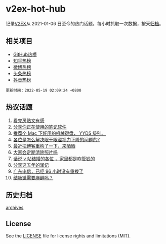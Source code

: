 # v2ex-hot-hub

 记录[V2EX](https://www.v2ex.com/)从 2021-01-06 日至今的热门话题。每小时抓取一次数据，按天[归档](archives)。
 
 ## 相关项目

- [GitHub热榜](https://github.com/snaildev/github-hot-hub)
- [知乎热榜](https://github.com/snaildev/zhihu-hot-hub)
- [微博热榜](https://github.com/snaildev/weibo-hot-hub)
- [头条热榜](https://github.com/snaildev/toutiao-hot-hub)
- [抖音热榜](https://github.com/snaildev/douyin-hot-hub)


 `更新时间：2022-05-19 02:09:24 +0800`

## 热议话题

1. [看完房贴文有感](https://www.v2ex.com/t/853624)
1. [分享你正在使用的笔记软件](https://www.v2ex.com/t/853646)
1. [推荐个 Mac 下好用的机械键盘， YYDS 级别。](https://www.v2ex.com/t/853651)
1. [各位是怎么解决眼干眼涩视力下降的问题的?](https://www.v2ex.com/t/853605)
1. [最近把博客重构了一下，来晒晒](https://www.v2ex.com/t/853641)
1. [大家会定期清除照片吗](https://www.v2ex.com/t/853648)
1. [话说 v 站结婚的各位 ，家里都是咋管钱的](https://www.v2ex.com/t/853697)
1. [分享这五年的润记](https://www.v2ex.com/t/853597)
1. [广东电信，已经 96 小时没有重拨了](https://www.v2ex.com/t/853603)
1. [结肠镜需要麻醉吗？](https://www.v2ex.com/t/853643)

## 历史归档

[archives](archives)

## License

See the [LICENSE](LICENSE) file for license rights and limitations (MIT).
